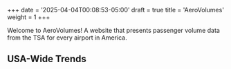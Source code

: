 +++
date = '2025-04-04T00:08:53-05:00'
draft = true
title = 'AeroVolumes'
weight = 1
+++

Welcome to AeroVolumes! A website that presents passenger volume data from the TSA for every airport in America. 


## USA-Wide Trends

<div style="min-height:437px" id="datawrapper-vis-ygida"><script type="text/javascript" defer src="https://datawrapper.dwcdn.net/ygida/embed.js" charset="utf-8" data-target="#datawrapper-vis-ygida"></script><noscript><img src="https://datawrapper.dwcdn.net/ygida/full.png" alt="" /></noscript></div>

<div style="min-height:410px" id="datawrapper-vis-JjYv9"><script type="text/javascript" defer src="https://datawrapper.dwcdn.net/JjYv9/embed.js" charset="utf-8" data-target="#datawrapper-vis-JjYv9"></script><noscript><img src="https://datawrapper.dwcdn.net/JjYv9/full.png" alt="" /></noscript></div>

